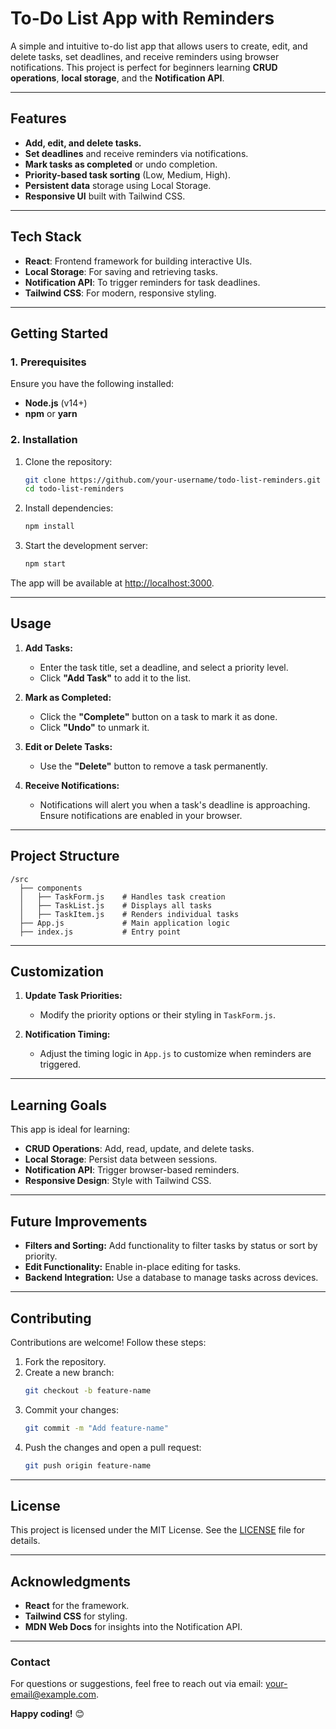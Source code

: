 # **To-Do List App with Reminders**

A simple and intuitive to-do list app that allows users to create, edit, and delete tasks, set deadlines, and receive reminders using browser notifications. This project is perfect for beginners learning **CRUD operations**, **local storage**, and the **Notification API**.

---

## **Features**
- **Add, edit, and delete tasks.**
- **Set deadlines** and receive reminders via notifications.
- **Mark tasks as completed** or undo completion.
- **Priority-based task sorting** (Low, Medium, High).
- **Persistent data** storage using Local Storage.
- **Responsive UI** built with Tailwind CSS.

---

## **Tech Stack**
- **React**: Frontend framework for building interactive UIs.
- **Local Storage**: For saving and retrieving tasks.
- **Notification API**: To trigger reminders for task deadlines.
- **Tailwind CSS**: For modern, responsive styling.

---

## **Getting Started**

### **1. Prerequisites**
Ensure you have the following installed:
- **Node.js** (v14+)
- **npm** or **yarn**

### **2. Installation**
1. Clone the repository:
   ```bash
   git clone https://github.com/your-username/todo-list-reminders.git
   cd todo-list-reminders
   ```
2. Install dependencies:
   ```bash
   npm install
   ```
3. Start the development server:
   ```bash
   npm start
   ```

The app will be available at [http://localhost:3000](http://localhost:3000).

---

## **Usage**

1. **Add Tasks:**
   - Enter the task title, set a deadline, and select a priority level.
   - Click **"Add Task"** to add it to the list.

2. **Mark as Completed:**
   - Click the **"Complete"** button on a task to mark it as done.
   - Click **"Undo"** to unmark it.

3. **Edit or Delete Tasks:**
   - Use the **"Delete"** button to remove a task permanently.

4. **Receive Notifications:**
   - Notifications will alert you when a task's deadline is approaching. Ensure notifications are enabled in your browser.

---

## **Project Structure**
```
/src
  ├── components
  │   ├── TaskForm.js    # Handles task creation
  │   ├── TaskList.js    # Displays all tasks
  │   ├── TaskItem.js    # Renders individual tasks
  ├── App.js             # Main application logic
  ├── index.js           # Entry point
```

---

## **Customization**

1. **Update Task Priorities:**
   - Modify the priority options or their styling in `TaskForm.js`.

2. **Notification Timing:**
   - Adjust the timing logic in `App.js` to customize when reminders are triggered.

---

## **Learning Goals**
This app is ideal for learning:
- **CRUD Operations**: Add, read, update, and delete tasks.
- **Local Storage**: Persist data between sessions.
- **Notification API**: Trigger browser-based reminders.
- **Responsive Design**: Style with Tailwind CSS.

---

## **Future Improvements**
- **Filters and Sorting:** Add functionality to filter tasks by status or sort by priority.
- **Edit Functionality:** Enable in-place editing for tasks.
- **Backend Integration:** Use a database to manage tasks across devices.

---

## **Contributing**
Contributions are welcome! Follow these steps:
1. Fork the repository.
2. Create a new branch:
   ```bash
   git checkout -b feature-name
   ```
3. Commit your changes:
   ```bash
   git commit -m "Add feature-name"
   ```
4. Push the changes and open a pull request:
   ```bash
   git push origin feature-name
   ```

---

## **License**
This project is licensed under the MIT License. See the [LICENSE](LICENSE) file for details.

---

## **Acknowledgments**
- **React** for the framework.
- **Tailwind CSS** for styling.
- **MDN Web Docs** for insights into the Notification API.

---

### **Contact**
For questions or suggestions, feel free to reach out via email: your-email@example.com.

**Happy coding!** 😊
